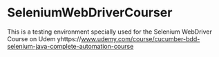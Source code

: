 # SeleniumWebDriverCourser
This is a testing environment specially used for the Selenium WebDriver Course on Udem yhttps://www.udemy.com/course/cucumber-bdd-selenium-java-complete-automation-course
